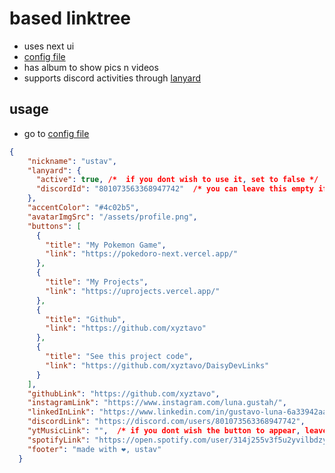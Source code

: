 # based linktree
- uses next ui 
- [config file](https://raw.githubusercontent.com/xyztavo/ulinked/refs/heads/main/config.json)
- has album to show pics n videos
- supports discord activities through [lanyard](https://github.com/Phineas/lanyard)
## usage
- go to [config file](https://raw.githubusercontent.com/xyztavo/ulinked/refs/heads/main/config.json)
```json
{
    "nickname": "ustav",
    "lanyard": {
      "active": true, /*  if you dont wish to use it, set to false */
      "discordId": "801073563368947742"  /* you can leave this empty if you are not using */
    },
    "accentColor": "#4c02b5",
    "avatarImgSrc": "/assets/profile.png",
    "buttons": [
      {
        "title": "My Pokemon Game",
        "link": "https://pokedoro-next.vercel.app/"
      },
      {
        "title": "My Projects",
        "link": "https://uprojects.vercel.app/"
      },
      {
        "title": "Github",
        "link": "https://github.com/xyztavo"
      },
      {
        "title": "See this project code",
        "link": "https://github.com/xyztavo/DaisyDevLinks"
      }
    ],
    "githubLink": "https://github.com/xyztavo",
    "instagramLink": "https://www.instagram.com/luna.gustah/",
    "linkedInLink": "https://www.linkedin.com/in/gustavo-luna-6a33942aa/",
    "discordLink": "https://discord.com/users/801073563368947742",
    "ytMusicLink": "",  /* if you dont wish the button to appear, leave it blank */
    "spotifyLink": "https://open.spotify.com/user/314j255v3f5u2yvilbdzywnsxps4",
    "footer": "made with ❤️, ustav"
  }
  
```
